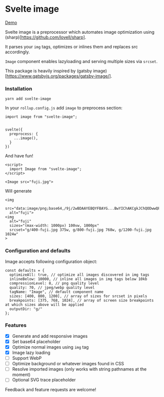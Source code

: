 # Svelte image
[Demo](https://svelte-image.netlify.com/)

Svelte image is a preprocessor which automates image optimization using (sharp)[https://github.com/lovell/sharp].

It parses your `img` tags, optimizes or inlines them and replaces src accordingly.

`Image` component enables lazyloading and serving multiple sizes via `srcset`.

This package is heavily inspired by (gatsby image)[https://www.gatsbyjs.org/packages/gatsby-image/].

### Installation
```
yarn add svelte-image
```

In your `rollup.config.js` add `image` to preprocess section:

```
import image from "svelte-image";


svelte({
  preprocess: {
    ...image(),
  }
})
```

And have fun!
```
<script>
  import Image from "svelte-image";
</script>

<Image src="fuji.jpg">
```
Will generate
```
<img
  src="data:image/png;base64,/9j/2wBDAAYEBQYFBAYG...BwYIChAKCgkJChQODwwQF"
  alt="fuji">
<img
  alt="fuji"
  sizes="(max-width: 1000px) 100vw, 1000px"
  srcset="g/400-fuji.jpg 375w, g/800-fuji.jpg 768w, g/1200-fuji.jpg 1024w"
>
```

### Configuration and defaults

Image accepts following configuration object:

```
const defaults = {
  optimizeAll: true, // optimize all images discovered in img tags
  inlineBelow: 10000, // inline all images in img tags below 10kb
  compressionLevel: 8, // png quality level
  quality: 70, // jpeg/webp quality level
  tagName: "Image", // default component name
  sizes: [400, 800, 1200], // array of sizes for srcset in pixels
  breakpoints: [375, 768, 1024], // array of screen size breakpoints at which sizes above will be applied
  outputDir: "g/"
};
```

### Features
- [x] Generate and add responsive images
- [x] Set base64 placeholder
- [x] Optimize normal images using `img` tag
- [x] Image lazy loading
- [ ] Support WebP
- [ ] Optimize background or whatever images found in CSS
- [ ] Resolve imported images (only works with string pathnames at the moment)
- [ ] Optional SVG trace placeholder

Feedback and feature requests are welcome!
